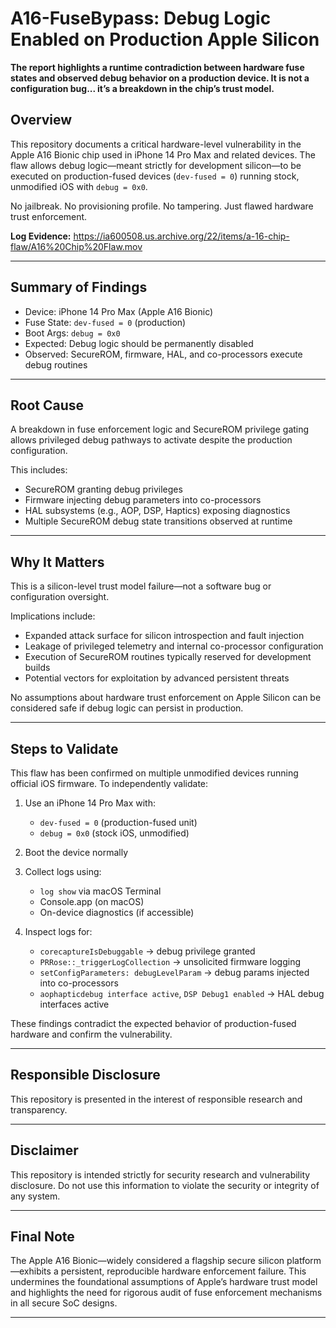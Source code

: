 # **A16-FuseBypass: Debug Logic Enabled on Production Apple Silicon**

**The report highlights a runtime contradiction between hardware fuse states and observed debug behavior on a production device.
It is not a configuration bug... it’s a breakdown in the chip’s trust model.**


## Overview

This repository documents a critical hardware-level vulnerability in the Apple A16 Bionic chip used in iPhone 14 Pro Max and related devices. The flaw allows debug logic—meant strictly for development silicon—to be executed on production-fused devices (`dev-fused = 0`) running stock, unmodified iOS with `debug = 0x0`.

No jailbreak. No provisioning profile. No tampering. Just flawed hardware trust enforcement.

**Log Evidence:** https://ia600508.us.archive.org/22/items/a-16-chip-flaw/A16%20Chip%20Flaw.mov

---

## Summary of Findings

* Device: iPhone 14 Pro Max (Apple A16 Bionic)
* Fuse State: `dev-fused = 0` (production)
* Boot Args: `debug = 0x0`
* Expected: Debug logic should be permanently disabled
* Observed: SecureROM, firmware, HAL, and co-processors execute debug routines

---

## Root Cause

A breakdown in fuse enforcement logic and SecureROM privilege gating allows privileged debug pathways to activate despite the production configuration.

This includes:

* SecureROM granting debug privileges
* Firmware injecting debug parameters into co-processors
* HAL subsystems (e.g., AOP, DSP, Haptics) exposing diagnostics
* Multiple SecureROM debug state transitions observed at runtime

---

## Why It Matters

This is a silicon-level trust model failure—not a software bug or configuration oversight.

Implications include:

* Expanded attack surface for silicon introspection and fault injection
* Leakage of privileged telemetry and internal co-processor configuration
* Execution of SecureROM routines typically reserved for development builds
* Potential vectors for exploitation by advanced persistent threats

No assumptions about hardware trust enforcement on Apple Silicon can be considered safe if debug logic can persist in production.

---

## Steps to Validate

This flaw has been confirmed on multiple unmodified devices running official iOS firmware. To independently validate:

1. Use an iPhone 14 Pro Max with:

   * `dev-fused = 0` (production-fused unit)
   * `debug = 0x0` (stock iOS, unmodified)
2. Boot the device normally
3. Collect logs using:

   * `log show` via macOS Terminal
   * Console.app (on macOS)
   * On-device diagnostics (if accessible)
4. Inspect logs for:

   * `corecaptureIsDebuggable` → debug privilege granted
   * `PRRose::_triggerLogCollection` → unsolicited firmware logging
   * `setConfigParameters: debugLevelParam` → debug params injected into co-processors
   * `aophapticdebug interface active`, `DSP Debug1 enabled` → HAL debug interfaces active

These findings contradict the expected behavior of production-fused hardware and confirm the vulnerability.

---

## Responsible Disclosure

This repository is presented in the interest of responsible research and transparency. 

---

## Disclaimer

This repository is intended strictly for security research and vulnerability disclosure. Do not use this information to violate the security or integrity of any system. 

---

## Final Note

The Apple A16 Bionic—widely considered a flagship secure silicon platform—exhibits a persistent, reproducible hardware enforcement failure. This undermines the foundational assumptions of Apple’s hardware trust model and highlights the need for rigorous audit of fuse enforcement mechanisms in all secure SoC designs.

---



